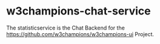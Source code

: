 # w3champions-chat-service

The statisticservice is the Chat Backend for the https://github.com/w3champions/w3champions-ui Project.
